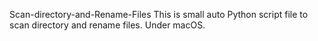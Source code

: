 Scan-directory-and-Rename-Files
This is small auto Python script file to scan directory and rename files. 
Under macOS.
